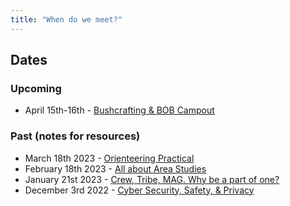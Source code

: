 ```yaml
---
title: "When do we meet?"
---
```


## Dates

### Upcoming
- April 15th-16th - [Bushcrafting & BOB Campout](meetups/bob_camp-2023)

### Past (notes for resources)
- March 18th 2023 - [Orienteering Practical](meetups/orienteering_vulcan)
- February 18th 2023 - [All about Area Studies](meetups/area_study.md)
- January 21st 2023 - [Crew, Tribe, MAG. Why be a part of one?](meetups/why_groups.md)
- December 3rd 2022 - [Cyber Security, Safety, & Privacy](meetups/cyber_security.md)